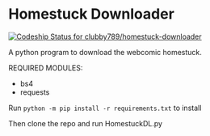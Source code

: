 # Homestuck Downloader

[ ![Codeship Status for clubby789/homestuck-downloader](https://app.codeship.com/projects/ee907470-6b19-0136-e048-5a63a4ca7788/status?branch=master)](https://app.codeship.com/projects/298161)

A python program to download the webcomic homestuck.

REQUIRED MODULES:
- bs4
- requests

Run `python -m pip install -r requirements.txt`
to install

Then clone the repo and run HomestuckDL.py
